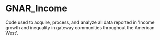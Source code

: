 # GNAR_Income
Code used to acquire, process, and analyze all data reported in 'Income growth and inequality in gateway communities throughout the American West'.

